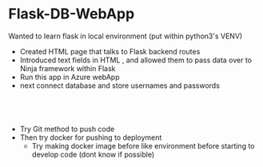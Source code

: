 # Flask-DB-WebApp
Wanted to learn flask in local environment (put within python3's VENV)
- Created HTML page that talks to Flask backend routes
- Introduced text fields in HTML , and allowed them to pass data over to Ninja framework within Flask
- Run this app in Azure webApp
- next connect database and store usernames and passwords


<br>

#

- Try Git method to push code
-  Then try docker for pushing to deployment
    - Try making docker image before like environment before starting to develop code (dont know if possible)
